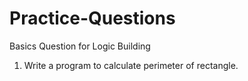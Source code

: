# Practice-Questions
Basics Question for Logic Building

1. Write a program to calculate perimeter of rectangle.
